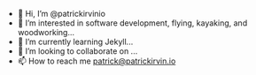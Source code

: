 - 👋 Hi, I’m @patrickirvinio
- 👀 I’m interested in software development, flying, kayaking, and woodworking...
- 🌱 I’m currently learning Jekyll...
- 💞️ I’m looking to collaborate on ...
- 📫 How to reach me patrick@patrickirvin.io

<!---
patrickirvinio/patrickirvinio is a ✨ special ✨ repository because its `README.md` (this file) appears on your GitHub profile.
You can click the Preview link to take a look at your changes.
--->
